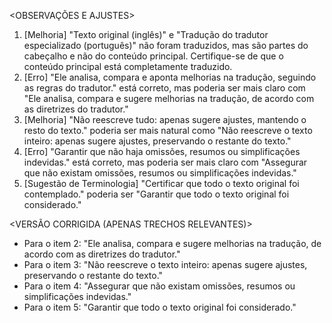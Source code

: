 <OBSERVAÇÕES E AJUSTES>
1. [Melhoria] "Texto original (inglês)" e "Tradução do tradutor especializado (português)" não foram traduzidos, mas são partes do cabeçalho e não do conteúdo principal. Certifique-se de que o conteúdo principal está completamente traduzido.
2. [Erro] "Ele analisa, compara e aponta melhorias na tradução, seguindo as regras do tradutor." está correto, mas poderia ser mais claro com "Ele analisa, compara e sugere melhorias na tradução, de acordo com as diretrizes do tradutor."
3. [Melhoria] "Não reescreve tudo: apenas sugere ajustes, mantendo o resto do texto." poderia ser mais natural como "Não reescreve o texto inteiro: apenas sugere ajustes, preservando o restante do texto."
4. [Erro] "Garantir que não haja omissões, resumos ou simplificações indevidas." está correto, mas poderia ser mais claro com "Assegurar que não existam omissões, resumos ou simplificações indevidas."
5. [Sugestão de Terminologia] "Certificar que todo o texto original foi contemplado." poderia ser "Garantir que todo o texto original foi considerado."

<VERSÃO CORRIGIDA (APENAS TRECHOS RELEVANTES)>
- Para o item 2: "Ele analisa, compara e sugere melhorias na tradução, de acordo com as diretrizes do tradutor."
- Para o item 3: "Não reescreve o texto inteiro: apenas sugere ajustes, preservando o restante do texto."
- Para o item 4: "Assegurar que não existam omissões, resumos ou simplificações indevidas."
- Para o item 5: "Garantir que todo o texto original foi considerado."